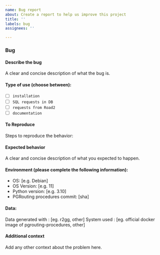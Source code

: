 ```yaml
---
name: Bug report
about: Create a report to help us improve this project
title: ''
labels: bug
assignees: ''

---
```


### Bug 

#### Describe the bug
A clear and concise description of what the bug is.

#### Type of use (choose between):
- [ ] `installation` 
- [ ] `SQL requests in DB` 
- [ ] `requests from Road2`
- [ ] `documentation` 

#### To Reproduce
Steps to reproduce the behavior:

#### Expected behavior
A clear and concise description of what you expected to happen.

#### Environment (please complete the following information):
 - OS: [e.g. Debian]
 - OS Version: [e.g. 11]
 - Python version: [e.g. 3.10]
 - PGRouting procedures commit: [sha]

#### Data:
Data generated with : [eg. r2gg, other]
System used : [eg. official docker image of pgrouting-procedures, other]

#### Additional context
Add any other context about the problem here.
